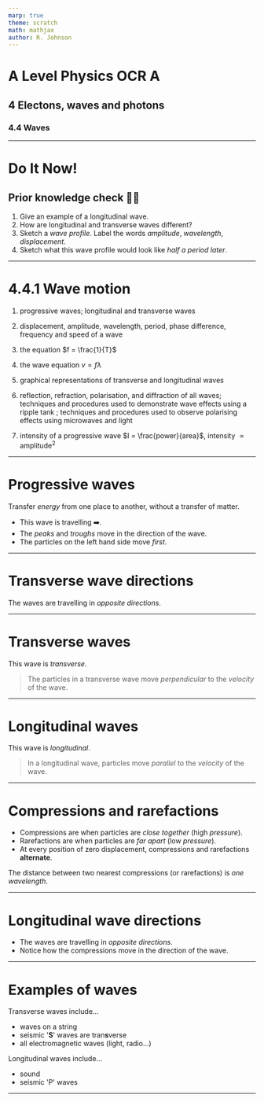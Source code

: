 ```yaml
---
marp: true
theme: scratch
math: mathjax
author: R. Johnson
---
```


# A Level Physics OCR A

## 4 Electons, waves and photons

### 4.4 Waves

---

# Do It Now!

## Prior knowledge check :teacher:

1. Give an example of a longitudinal wave.
2. How are longitudinal and transverse waves different?
3. Sketch a _wave profile_. Label the words _amplitude_, _wavelength_, _displacement_.
4. Sketch what this wave profile would look like _half a period later_.

---

# 4.4.1 Wave motion

1. progressive waves; longitudinal and transverse waves

2. displacement, amplitude, wavelength, period, phase difference, frequency and speed of a wave

3. the equation $f = \frac{1}{T}$

4. the wave equation $v = f\lambda$

5. graphical representations of transverse and longitudinal waves

6. reflection, refraction, polarisation, and diffraction of all waves; techniques and procedures used to demonstrate wave effects using a ripple tank ; techniques and procedures used to observe polarising effects using microwaves and light

7. intensity of a progressive wave $I = \frac{power}{area}$, intensity $\propto \text{amplitude}^2$

---

# Progressive waves

Transfer _energy_ from one place to another, without a transfer of matter.

<script src="/js/wave-motion.js" type="module"></script>

<wave-motion></wave-motion>

- This wave is travelling :arrow_right:.
- The _peaks_ and _troughs_ move in the direction of the wave.
- The particles on the left hand side move _first_.

---

# Transverse wave directions

The waves are travelling in _opposite directions_.
<wave-motion velocity="-200"></wave-motion>

<wave-motion velocity="200"></wave-motion>

---

# Transverse waves

This wave is _transverse_.

<wave-motion></wave-motion>

> The particles in a transverse wave move _perpendicular_ to the _velocity_ of the wave.

---

# Longitudinal waves

This wave is _longitudinal_.

<wave-motion type='longitudinal' amplitude="30" numberofparticles="34" height="100"></wave-motion>

> In a longitudinal wave, particles move _parallel_ to the _velocity_ of the wave.

---

# Compressions and rarefactions

- Compressions are when particles are _close together_ (high _pressure_).
- Rarefactions are when particles are _far apart_ (low _pressure_).
- At every position of zero displacement, compressions and rarefactions **alternate**.
  <wave-motion type="longitudinal" amplitude="30" state="stop" height="100"></wave-motion>

The distance between two nearest compressions (or rarefactions) is _one wavelength_.

---

# Longitudinal wave directions

- The waves are travelling in _opposite directions_.
- Notice how the compressions move in the direction of the wave.

<wave-motion type="longitudinal" velocity="-300" amplitude="80" height="70"></wave-motion>

<wave-motion type="longitudinal" velocity="300" amplitude="80" height="70" ></wave-motion>

---

# Examples of waves

Transverse waves include...

- waves on a string
- seismic '**S**' waves are tran**s**verse
- all electromagnetic waves (light, radio...)

Longitudinal waves include...

- sound
- seismic 'P' waves

---

